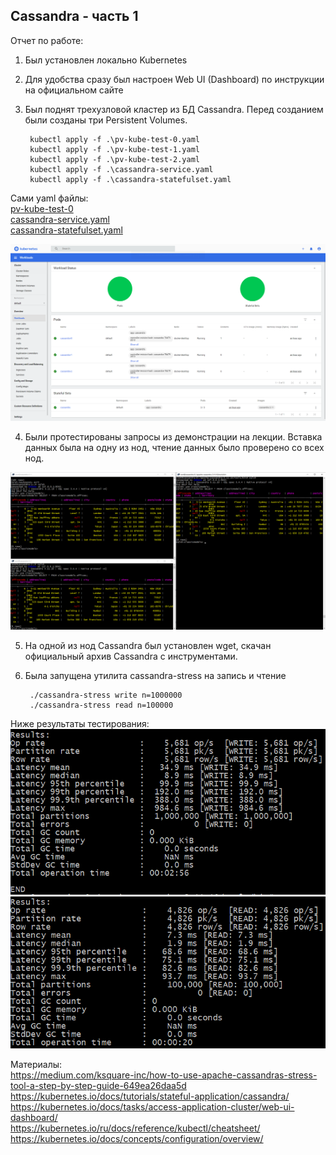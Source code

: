 ﻿## Cassandra - часть 1

Отчет по работе:
1. Был установлен локально Kubernetes
2. Для удобства сразу был настроен Web UI (Dashboard) по инструкции на официальном сайте
3. Был поднят трехузловой кластер из БД Cassandra. Перед созданием были созданы три Persistent Volumes.

		kubectl apply -f .\pv-kube-test-0.yaml
		kubectl apply -f .\pv-kube-test-1.yaml
		kubectl apply -f .\pv-kube-test-2.yaml
		kubectl apply -f .\cassandra-service.yaml
		kubectl apply -f .\cassandra-statefulset.yaml

Сами yaml файлы: <br>
[pv-kube-test-0](cassandra/pv-kube-test-0.yaml)<br>
[cassandra-service.yaml](cassandra/cassandra-service.yaml)<br>
[cassandra-statefulset.yaml](cassandra/cassandra-statefulset.yaml)

![cassandra_kube](attachements/cassandra_kube.png)

4. Были протестированы запросы из демонстрации на лекции. Вставка данных была на одну из нод, чтение данных было проверено со всех нод.

![cassandra_populate_test](attachements/cassandra_populate_test.png)

5. На одной из нод Cassandra был установлен wget, скачан официальный архив Cassandra с инструментами.
6. Была запущена утилита cassandra-stress на запись и чтение

		./cassandra-stress write n=1000000
		./cassandra-stress read n=100000

Ниже результаты тестирования:
![cassandra_stress_write](attachements/cassandra_stress_write.png)
![cassandra_stress_read](attachements/cassandra_stress_read.png)


Материалы:<br>
https://medium.com/ksquare-inc/how-to-use-apache-cassandras-stress-tool-a-step-by-step-guide-649ea26daa5d <br>
https://kubernetes.io/docs/tutorials/stateful-application/cassandra/ <br>
https://kubernetes.io/docs/tasks/access-application-cluster/web-ui-dashboard/ <br>
https://kubernetes.io/ru/docs/reference/kubectl/cheatsheet/ <br>
https://kubernetes.io/docs/concepts/configuration/overview/